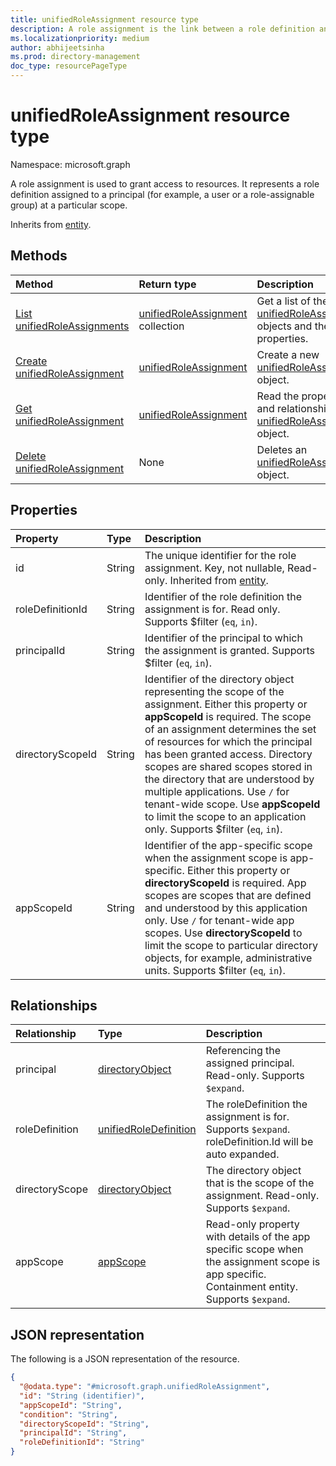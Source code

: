 ```yaml
---
title: unifiedRoleAssignment resource type
description: A role assignment is the link between a role definition and a principal at a particular scope for the purpose of granting access.
ms.localizationpriority: medium
author: abhijeetsinha
ms.prod: directory-management
doc_type: resourcePageType
---
```


# unifiedRoleAssignment resource type

Namespace: microsoft.graph

A role assignment is used to grant access to resources. It represents a role definition assigned to a principal (for example, a user or a role-assignable group) at a particular scope.

Inherits from [entity](entity.md).

## Methods

| Method                                                                         | Return type                                                               | Description                                                                                                        |
| :----------------------------------------------------------------------------- | :------------------------------------------------------------------------ | :----------------------------------------------------------------------------------------------------------------- |
| [List unifiedRoleAssignments](../api/rbacapplication-list-roleassignments.md)  | [unifiedRoleAssignment](../resources/unifiedroleassignment.md) collection | Get a list of the [unifiedRoleAssignment](../resources/unifiedroleassignment.md) objects and their properties.     |
| [Create unifiedRoleAssignment](../api/rbacapplication-post-roleassignments.md) | [unifiedRoleAssignment](../resources/unifiedroleassignment.md)            | Create a new [unifiedRoleAssignment](../resources/unifiedroleassignment.md) object.                                |
| [Get unifiedRoleAssignment](../api/unifiedroleassignment-get.md)               | [unifiedRoleAssignment](../resources/unifiedroleassignment.md)            | Read the properties and relationships of an [unifiedRoleAssignment](../resources/unifiedroleassignment.md) object. |
| [Delete unifiedRoleAssignment](../api/unifiedroleassignment-delete.md)         | None                                                                      | Deletes an [unifiedRoleAssignment](../resources/unifiedroleassignment.md) object.                                  |

## Properties

| Property         | Type   | Description                                                                                                                                                                                                                                                                                                                                                                                                                                                                        |
| :--------------- | :----- | :--------------------------------------------------------------------------------------------------------------------------------------------------------------------------------------------------------------------------------------------------------------------------------------------------------------------------------------------------------------------------------------------------------------------------------------------------------------------------------- |
| id               | String | The unique identifier for the role assignment. Key, not nullable, Read-only. Inherited from [entity](entity.md).                                                                                                                                                                                                                                                                                                                                                                   |
| roleDefinitionId | String | Identifier of the role definition the assignment is for. Read only. Supports $filter (`eq`, `in`).                                                                                                                                                                                                                                                                                                                                                                                 |
| principalId      | String | Identifier of the principal to which the assignment is granted. Supports $filter (`eq`, `in`).                                                                                                                                                                                                                                                                                                                                                                                     |
| directoryScopeId | String | Identifier of the directory object representing the scope of the assignment.  Either this property or **appScopeId** is required. The scope of an assignment determines the set of resources for which the principal has been granted access. Directory scopes are shared scopes stored in the directory that are understood by multiple applications. Use `/` for tenant-wide scope. Use **appScopeId** to limit the scope to an application only. Supports $filter (`eq`, `in`). |
| appScopeId       | String | Identifier of the app-specific scope when the assignment scope is app-specific.  Either this property or **directoryScopeId** is required. App scopes are scopes that are defined and understood by this application only. Use `/` for tenant-wide app scopes. Use **directoryScopeId** to limit the scope to particular directory objects, for example, administrative units. Supports $filter (`eq`, `in`).                                                                      |

## Relationships

| Relationship   | Type                                              | Description                                                                                                                                  |
| :------------- | :------------------------------------------------ | :------------------------------------------------------------------------------------------------------------------------------------------- |
| principal      | [directoryObject](directoryobject.md)             | Referencing the assigned principal. Read-only. Supports `$expand`.                                                                           |
| roleDefinition | [unifiedRoleDefinition](unifiedroledefinition.md) | The roleDefinition the assignment is for.  Supports `$expand`. roleDefinition.Id will be auto expanded.                                      |
| directoryScope | [directoryObject](directoryobject.md)             | The directory object that is the scope of the assignment. Read-only. Supports `$expand`.                                                     |
| appScope       | [appScope](appscope.md)                           | Read-only property with details of the app specific scope when the assignment scope is app specific. Containment entity. Supports `$expand`. |

## JSON representation

The following is a JSON representation of the resource.

<!-- {
  "blockType": "resource",
  "keyProperty": "id",
  "@odata.type": "microsoft.graph.unifiedRoleAssignment",
  "openType": false
}
-->

```json
{
  "@odata.type": "#microsoft.graph.unifiedRoleAssignment",
  "id": "String (identifier)",
  "appScopeId": "String",
  "condition": "String",
  "directoryScopeId": "String",
  "principalId": "String",
  "roleDefinitionId": "String"
}
```

<!-- uuid: 16cd6b66-4b1a-43a1-adaf-3a886856ed98
2019-02-04 14:57:30 UTC -->

<!-- {
  "type": "#page.annotation",
  "description": "unifiedRoleAssignment resource",
  "keywords": "",
  "section": "documentation",
  "tocPath": ""
}-->
